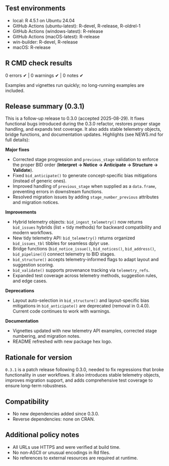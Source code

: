 ## Test environments
* local: R 4.5.1 on Ubuntu 24.04
* GitHub Actions (ubuntu-latest): R-devel, R-release, R-oldrel-1
* GitHub Actions (windows-latest): R-release
* GitHub Actions (macOS-latest): R-release
* win-builder: R-devel, R-release
* macOS: R-release

## R CMD check results
0 errors ✔ | 0 warnings ✔ | 0 notes ✔

Examples and vignettes run quickly; no long-running examples are included.

## Release summary (0.3.1)
This is a follow-up release to 0.3.0 (accepted 2025-08-29).
It fixes functional bugs introduced during the 0.3.0 refactor, restores proper stage handling, and expands test coverage. It also adds stable telemetry objects, bridge functions, and documentation updates. Highlights (see NEWS.md for full details):

**Major fixes**
* Corrected stage progression and `previous_stage` validation to enforce the proper BID order (**Interpret → Notice → Anticipate → Structure → Validate**).
* Fixed `bid_anticipate()` to generate concept-specific bias mitigations (instead of generic ones).
* Improved handling of `previous_stage` when supplied as a `data.frame`, preventing errors in downstream functions.
* Resolved migration issues by adding `stage_number_previous` attributes and migration notices.

**Improvements**
* Hybrid telemetry objects: `bid_ingest_telemetry()` now returns `bid_issues` hybrids (list + tidy methods) for backward compatibility and modern workflows.
* New tidy telemetry API: `bid_telemetry()` returns organized `bid_issues_tbl` tibbles for seamless dplyr use.
* Bridge functions (`bid_notice_issue()`, `bid_notices()`, `bid_address()`, `bid_pipeline()`) connect telemetry to BID stages.
* `bid_structure()` accepts telemetry-informed flags to adapt layout and suggestion scoring.
* `bid_validate()` supports provenance tracking via `telemetry_refs`.
* Expanded test coverage across telemetry methods, suggestion rules, and edge cases.

**Deprecations**
* Layout auto-selection in `bid_structure()` and layout-specific bias mitigations in `bid_anticipate()` are deprecated (removal in 0.4.0). Current code continues to work with warnings.

**Documentation**
* Vignettes updated with new telemetry API examples, corrected stage numbering, and migration notes.
* README refreshed with new package hex logo.

## Rationale for version
`0.3.1` is a patch release following 0.3.0, needed to fix regressions that broke functionality in user workflows. It also introduces stable telemetry objects, improves migration support, and adds comprehensive test coverage to ensure long-term robustness.

## Compatibility
* No new dependencies added since 0.3.0.
* Reverse dependencies: none on CRAN.

## Additional policy notes
* All URLs use HTTPS and were verified at build time.
* No non-ASCII or unusual encodings in Rd files.
* No references to external resources are required at runtime.
